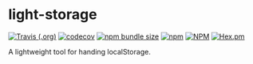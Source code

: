 # light-storage

[![Travis (.org)](https://img.shields.io/travis/xunmi1/light-storage?style=flat-square)](https://www.travis-ci.org/xunmi1/light-storage)
[![codecov](https://img.shields.io/codecov/c/github/xunmi1/light-storage?style=flat-square)](https://codecov.io/gh/xunmi1/light-storage)
[![npm bundle size](https://img.shields.io/bundlephobia/min/light-storage?style=flat-square)](https://www.npmjs.com/package/light-storage)
[![npm](https://img.shields.io/npm/v/light-storage?color=0a7bbc&style=flat-square)](https://www.npmjs.com/package/light-storage)
[![NPM](https://img.shields.io/npm/l/light-storage?style=flat-square)](https://www.npmjs.com/package/light-storage)
[![Hex.pm](https://img.shields.io/npm/dt/light-storage?style=flat-square)](https://npmcharts.com/compare/light-storage?minimal=true)

A lightweight tool for handing localStorage.
